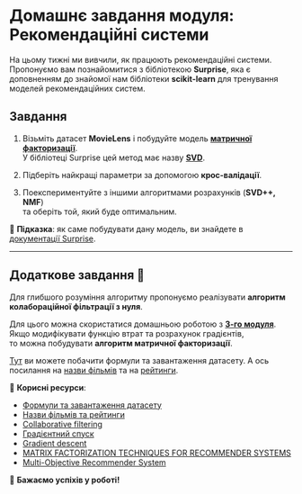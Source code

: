 # Домашнє завдання модуля: Рекомендаційні системи

На цьому тижні ми вивчили, як працюють рекомендаційні системи. Пропонуємо вам познайомитися з бібліотекою **Surprise**, яка є доповненням до знайомої нам бібліотеки **scikit-learn** для тренування моделей рекомендаційних систем.

## Завдання

1. Візьміть датасет **MovieLens** і побудуйте модель **[матричної факторизації](https://en.wikipedia.org/wiki/Matrix_factorization_(recommender_systems))**.  
   У бібліотеці Surprise цей метод має назву **[SVD]()**.  
   
2. Підберіть найкращі параметри за допомогою **крос-валідації**.

3. Поекспериментуйте з іншими алгоритмами розрахунків (**SVD++, NMF**)  
   та оберіть той, який буде оптимальним.

📌 **Підказка**: як саме побудувати дану модель, ви знайдете в [документації Surprise](https://surprise.readthedocs.io/en/stable/getting_started.html#getting-started).

---

## Додаткове завдання 🌟

Для глибшого розуміння алгоритму пропонуємо реалізувати **алгоритм колабораційної фільтрації з нуля**.  

Для цього можна скористатися домашньою роботою з **[3-го модуля](https://github.com/SiracencoSerghei/DataScienceHW/tree/main/HW3)**.  
Якщо модифікувати функцію втрат та розрахунок градієнтів,  
то можна побудувати **алгоритм матричної факторизації**.

[Тут](https://colab.research.google.com/drive/1biZdo4pc_Kkm-JvZsuadqDVphfUu1sGk?usp=sharing) ви можете побачити формули та завантаження датасету. А ось посилання на [назви фільмів](https://drive.google.com/file/d/12XeO4KXQfbvvTdLFbkYA-BeXzhlNnnuo/view) та на [рейтинги](https://drive.google.com/file/d/17V9OhXeZH9Wv17Nkh-Tqxa8svEmRZcIp/view).


🔗 **Корисні ресурси**:  
- [Формули та завантаження датасету](https://grouplens.org/datasets/movielens/)  
- [Назви фільмів та рейтинги](https://files.grouplens.org/datasets/movielens/ml-latest-small.zip)
- [Collaborative filtering](https://en.wikipedia.org/wiki/Collaborative_filtering)
- [Градієнтний спуск](https://uk.wikipedia.org/wiki/%D0%93%D1%80%D0%B0%D0%B4%D1%96%D1%94%D0%BD%D1%82%D0%BD%D0%B8%D0%B9_%D1%81%D0%BF%D1%83%D1%81%D0%BA)
- [Gradient descent](https://en.wikipedia.org/wiki/Gradient_descent)
- [MATRIX FACTORIZATION TECHNIQUES FOR RECOMMENDER SYSTEMS](https://datajobs.com/data-science-repo/Recommender-Systems-%5bNetflix%5d.pdf)
- [Multi-Objective Recommender System](https://www.kaggle.com/competitions/otto-recommender-system/discussion/376977)

📌 **Бажаємо успіхів у роботі!**
